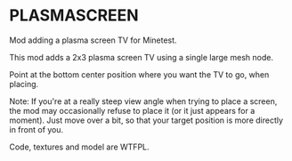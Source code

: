 PLASMASCREEN
============

Mod adding a plasma screen TV for Minetest.

This mod adds a 2x3 plasma screen TV using a single large mesh node.

Point at the bottom center position where you want the TV to go, when placing.

Note:  If you're at a really steep view angle when trying to place a screen,
the mod may occasionally refuse to place it (or it just appears for a moment).
Just move over a bit, so that your target position is more directly in front
of you.

Code, textures and model are WTFPL.


